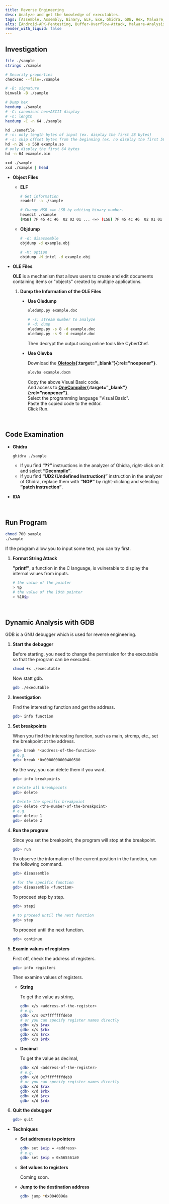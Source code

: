 ```yaml
---
title: Reverse Engineering
desc: Analyze and get the knowledge of executables.
tags: [Assemble, Assembly, Binary, ELF, Exe, Ghidra, GDB, Hex, Malware, Obj, Radare, Reverse Engineering, Rizin]
alts: [Android-APK-Pentesting, Buffer-Overflow-Attack, Malware-Analysis, x86-Assembly]
render_with_liquid: false
---
```


## Investigation

```sh
file ./sample
strings ./sample

# Security properties
checksec --file=./sample

# -B: signature
binwalk -B ./sample

# Dump hex
hexdump ./sample
# -C: canonical hex+ASCII display
# -n: length
hexdump -C -n 64 ./sample

hd ./somefile
# -n: only length bytes of input (ex. display the first 28 bytes)
# -s: skip offset bytes from the beginning (ex. no display the first 568 bytes)
hd -n 28 -s 568 example.so
# only display the first 64 bytes
hd -n 64 example.bin

xxd ./sample
xxd ./sample | head
```

- **Object Files**

    - **ELF**

        ```sh
        # Get information
        readelf -a ./sample

        # Change MSB <=> LSB by editing binary number.
        hexedit ./sample
        (MSB) 7F 45 4C 46  02 02 01 ... <=> (LSB) 7F 45 4C 46  02 01 01 ...
        ```

    - **Objdump**

        ```sh
        # -d: disassemble
        objdump -d example.obj

        # -M: option
        objdump -M intel -d example.obj
        ```

- **OLE Files**

    **OLE** is a mechanism that allows users to create and edit documents containing items or "objects" created by multiple applications.

    1. **Dump the Information of the OLE Files**

        - **Use Oledump**

            ```sh
            oledump.py example.doc

            # -s: stream number to analyze
            # -d: dump
            oledump.py -s 8 -d example.doc
            oledump.py -s 9 -d example.doc
            ```

            Then decrypt the output using online tools like CyberChef.

        - **Use Olevba**

            Download the **[Oletools](https://github.com/decalage2/oletools){:target="_blank"}{:rel="noopener"}**.

            ```sh
            olevba example.docm
            ```

            Copy the above Visual Basic code.  
            And access to **[OneCompiler](https://onecompiler.com/){:target="_blank"}{:rel="noopener"}**.  
            Select the programming language "Visual Basic".  
            Paste the copied code to the editor.  
            Click Run.

<br />

## Code Examination

- **Ghidra**

    ```sh
    ghidra ./sample
    ```

    - If you find **“??”** instructions in the analyzer of Ghidra, right-click on it and select **“Decompile”**.
    - If you find **“UD2 (Undefined Instruction)”** instruction in the analyzer of Ghidra, replace them with **“NOP”** by right-clicking and selecting **“patch instruction”**.

- **IDA**

<br />

## Run Program

```sh
chmod 700 sample
./sample
```

If the program allow you to input some text, you can try first.

1. **Format String Attack**

    **"printf"**, a function in the C language, is vulnerable to display the internal values from inputs.

    ```sh
    # the value of the pointer
    > %p
    # the value of the 10th pointer
    > %10$p
    ```

<br />

## Dynamic Analysis with GDB

GDB is a GNU debugger which is used for reverse engineering.  

1. **Start the debugger**

    Before starting, you need to change the permission for the executable so that the program can be executed.

    ```sh
    chmod +x ./executable
    ```

    Now statt gdb.

    ```sh
    gdb ./executable
    ```

2. **Investigation**

    Find the interesting function and get the address.

    ```sh
    gdb> info function
    ```

3. **Set breakpoints**

    When you find the interesting function, such as main, strcmp, etc., set the breakpoint at the address.

    ```sh
    gdb> break *<address-of-the-function>
    # e.g.
    gdb> break *0x0000000000400580
    ```

    By the way, you can delete them if you want.

    ```sh
    gdb> info breakpoints

    # Delete all breakpoints
    gdb> delete

    # Delete the specific breakpoint
    gdb> delete <the-number-of-the-breakpoint>
    # e.g.
    gdb> delete 1
    gdb> delete 2
    ```

4. **Run the program**

    Since you set the breakpoint, the program will stop at the breakpoint.

    ```sh
    gdb> run
    ```

    To observe the information of the current position in the function, run the following command.

    ```sh
    gdb> disassemble

    # for the specific function
    gdb> disassemble <function>
    ``` 

    To proceed step by step.

    ```sh
    gdb> stepi

    # to proceed until the next function
    gdb> step
    ```

    To proceed until the next function.

    ```sh
    gdb> continue
    ```

5. **Examin values of registers**

    First off, check the address of registers.

    ```sh
    gdb> info registers
    ```

    Then examine values of registers.  

    - **String**

        To get the value as string,

        ```sh
        gdb> x/s <address-of-the-register>
        # e.g.
        gdb> x/s 0x7fffffffdeb0
        # or you can specify register names directly
        gdb> x/s $rax
        gdb> x/s $rbx
        gdb> x/s $rcx
        gdb> x/s $rdx
        ```

    - **Decimal**

        To get the value as decimal,

        ```sh
        gdb> x/d <address-of-the-register>
        # e.g.
        gdb> x/d 0x7fffffffdeb0
        # or you can specify register names directly
        gdb> x/d $rax
        gdb> x/d $rbx
        gdb> x/d $rcx
        gdb> x/d $rdx
        ```
    
6. **Quit the debugger**

    ```sh
    gdb> quit
    ```

- **Techniques**

    - **Set addresses to pointers**

        ```sh
        gdb> set $eip = <address>
        # e.g.
        gdb> set $eip = 0x565561a9
        ```

    - **Set values to registers**

        Coming soon.

    - **Jump to the destination address**

        ```sh
        gdb> jump *0x0040096a
        ```
